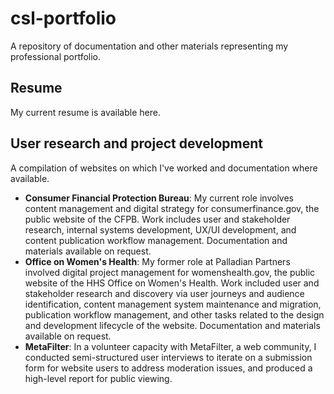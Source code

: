 # csl-portfolio
A repository of documentation and other materials representing my professional portfolio.

## Resume
My current resume is available here.

## User research and project development
A compilation of websites on which I've worked and documentation where available.

- **Consumer Financial Protection Bureau**: My current role involves content management and digital strategy for consumerfinance.gov, the public website of the CFPB. Work includes user and stakeholder research, internal systems development, UX/UI development, and content publication workflow management. Documentation and materials available on request.
- **Office on Women's Health**: My former role at Palladian Partners involved digital project management for womenshealth.gov, the public website of the HHS Office on Women's Health. Work included user and stakeholder research and discovery via user journeys and audience identification, content management system maintenance and migration, publication workflow management, and other tasks related to the design and development lifecycle of the website. Documentation and materials available on request.
- **MetaFilter**: In a volunteer capacity with MetaFilter, a web community, I conducted semi-structured user interviews to iterate on a submission form for website users to address moderation issues, and produced a high-level report for public viewing.
